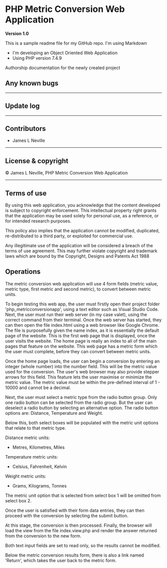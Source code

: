 # PHP Metric Conversion Web Application

**Version 1.0**

This is a sample readme file for my GitHub repo. I'm using Markdown

* I'm developing an Object Oriented Web Application
* Using PHP version 7.4.9

Authorship documentation for the newly created project

## Any known bugs

---

## Update log

---

## Contributors

- James L Neville 

---

## License & copyright

© James L Neville, PHP Metric Conversion Web Application

---

## Terms of use

By using this web application, you acknowledge that the content developed is subject to copyright enforcement. This intellectual property right grants that the application may be used solely for personal use, as a reference, or for intended research purposes.

This policy also implies that the application cannot be modified, duplicated, re-distributed to a third party, or exploited for commercial use.

Any illegitimate use of the application will be considered a breach of the terms of use agreement. This may further violate copyright and trademark laws which are bound by the Copyright, Designs and Patents Act 1988

## Operations
The metric conversion web application will use 4 form fields (metric value, metric type, first metric and second metric), to convert between metric units. 

To begin testing this web app, the user must firstly open their project folder 'php_metricconversionapp', using a text editor such as Visual Studio Code. Next, the user must run their web server (in my case valet), using the correct command from their terminal. Once the web server has started, they can then open the file index.html using a web browser like Google Chrome.
The file is purposefully given the name index, as it is essentially the default page of the website. This is the first web page that is displayed, once the user visits the website. The home page is really an index to all of the main pages that feature on the website. This web page has a metric form which the user must complete, before they can convert between metric units.

Once the home page loads, the user can begin a conversion by entering an integer (whole number) into the number field. This will be the metric value used for the conversion. The user's web browser may also provide stepper arrows for this field. This feature lets the user maximise or minimize the metric value. The metric value must be within the pre-defined interval of 1 - 10000 and cannot be a decimal. 

Next, the user must select a metric type from the radio button group. Only one radio button can be selected from the radio group. But the user can deselect a radio button by selecting an alternative option.
The radio button options are: Distance, Temperature and Weight. 

Below this, both select boxes will be populated with the metric unit options that relate to that metric type.

Distance metric units: 
- Metres, Kilometres, Miles

Temperature metric units:
- Celsius, Fahrenheit, Kelvin

Weight metric units:
- Grams, Kilograms, Tonnes

The metric unit option that is selected from select box 1 will be omitted from select box 2.

Once the user is satisfied with their form data entries, they can then proceed with the conversion by selecting the submit button.

At this stage, the conversion is then processed. Finally, the browser will load the view from the file index.view.php and render the answer returned from the conversion to the new form.

Both text input fields are set to read only, so the results cannot be modified.

Below the metric conversion results form, there is also a link named 'Return', which takes the user back to the metric form.